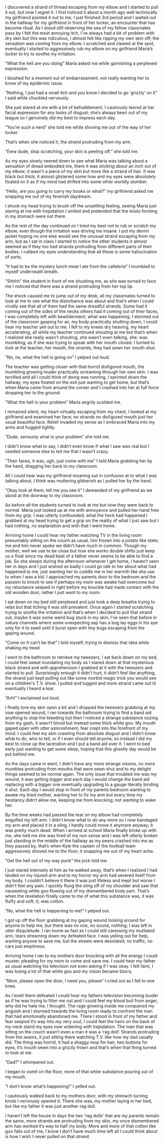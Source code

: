 I discovered a strand of thread escaping from my elbow and I started to pull it out, but now I regret it. I first noticed it about a month ago well technically my girlfriend pointed it out to me, I just finished 3rd period and I waited out in the hallway for my girlfriend in front of her locker, an encounter that has become ritual. As I stood still observing the sea of my fellow classmates pass by I felt the most annoying itch, I’ve always had a bit of problem with dry skin but this was ridiculous, I almost felt like ripping my own skin off; the sensation was coming from my elbow. I scratched and clawed at the spot, eventually I started to aggressively rub my elbow on my girlfriend Maria’s locker to try to soothe my irritation.  
  
“What the hell are you doing” Maria asked me while garnishing a perplexed expression.  
  
I blushed for a moment out of embarrassment, not really wanting her to know of my epidermic issue.  
  
“Nothing, I just had a small itch and you know I decided to go ‘grizzly’ on it” I said while chuckled nervously.  
  
She just stared at me with a bit of befuddlement, I cautiously leered at her facial expression for any looks of disgust; she’s always been out of my league so I genuinely did my best to impress each day.  
  
“You’re such a nerd” she told me while shoving me out of the way of her locker.  
  
That’s when she noticed it, the strand protruding from my arm.  
  
“Eww dude, stop scratching, your skin is peeling off.” she told me.  
  
As my eyes slowly veered down to see what Maria was talking about a sensation of dread embodied me, there it was sticking about an inch out of my elbow; it wasn’t a piece of my skin but more like a strand of hair. It was black but thick, it almost glistened some how and my eyes were absolutely fixated on it as if my mind had drifted into some other worldly slumber.  
  
“Hello, are you going to carry my books or what?” my girlfriend asked me snapping me out of my feverish daydream.  
  
I shook my head trying to brush off the unsettling feeling, seeing Maria just staring at me with trepidation I smiled and pretended that the knots forming in my stomach were not there.  
  
As the rest of the day continued on I tried my best not to rub or scratch my elbow, even though the irritation was driving me insane. I put my denim jacket hoping no one else would see the unusual strand escaping from my arm, but as I sat in class I started to notice the other students it almost seemed as if they too had strands protruding from different parts of their bodies. I rubbed my eyes understanding that all these is some hallucination of sorts,  
  
“It had to be the mystery lunch meat I ate from the cafeteria” I mumbled to myself underneath breath.  
  
“Shhhh” the student in front of me shushing me, as she was turned to face me I noticed that there was a strand protruding from her top lip.  
  
The shock caused me to jump out of my desk, all my classmates turned to look at me to see what the disturbance was about and that’s when I could vividly see that all of them had the same dreadful strands. Some had it coming out of the sides of the necks others had it coming out of their faces, I was completely left with bewilderment; what was happening. I stormed out of the classroom gasping for air, my body practically shutting down, I could hear my teacher yell out to me. I fell to my knees dry heaving, my heart accelerating, all while my teacher continued shouting at me but that’s when I realized she really wasn’t shouting, she wasn’t even talking, she; was mumbling; as if she was trying to speak with her mouth closed. I turned to look at the teacher, her mouth, the strands; they had sewn her mouth shut.  
  
“No, no, what the hell is going on” I yelped out loud.  
  
The teacher was getting closer with that horrid disfigured mouth, the mumbling growing louder practically screaming through her own skin. I was terrified and all I could think of doing was running, I sprinted down the hallway; my eyes fixated on the exit just wanting to get home, but that’s when Maria came from around the corner and I crashed into her at full force dropping her to the ground.  
  
“What the hell is your problem” Maria angrily scolded me.  
  
I remained silent, my heart virtually escaping from my chest, I looked at my girlfriend and examined her face; no strands no disfigured mouth just her usual beautiful face. Relief invaded my sense as I embraced Maria into my arms and hugged tightly.  
  
“Dude, seriously what is your problem” she told me.  
  
I didn’t know what to say, I didn’t even know if what I saw was real but I needed someone else to tell me that I wasn’t crazy.  
  
“Their faces, it was, ugh, just come with me” I told Maria grabbing her by the hand, dragging her back to my classroom.  
  
All I could hear was my girlfriend moaning out in confusion at to what I was talking about, I think was muttering gibberish as I pulled her by the hand.  
  
“Okay look at them, tell me you see it” I demanded of my girlfriend as we stood at the doorway to my classroom.  
  
As before all the students turned to look at me but now they were back to normal. Maria just looked up at me with annoyance and pulled her hand free from my grip. I was utterly confounded, what the heck had happened I grabbed at my head trying to get a grip on the reality of what I just saw but I had nothing, no explanation and with that I went home.  
  
Arriving home I could hear my father watching TV in the living room presumably sitting on the couch as usual, him frozen into a potato like state; me and him never spoke we didn’t have much in common. Though my mother, well we use to be close but now she works double shifts just keep us a float since my dead beat of a father never seems to be able to find a job. So she sleeps during the afternoon whenever I get home, I haven’t seen her in days and I just wished so badly I could go talk to her about what had happened to me, just wanting her to coddle me in her warmth like she use to when I was a kid. I approached my parents door to the bedroom and the passion to knock to see if perhaps my mom was awake had overcome but my reluctance seeped in right before my knuckle had made contact with the old wooden door, rather I just went to my room.  
  
I sat down on my bed still perplexed and just took a deep breathe trying to relax but that itching it was still prevalent. Once again I started scratching trying to soothe the irritation and that’s when I decided to pull that strand out, maybe it was some weird bug stuck in my skin; I’ve seen that before in nature channels where some unexpecting sap has a bug lay eggs in his eye only for it to swell until it burst open with tiny bugs escaping from the gaping wound.  
  
“Come on it can’t be that” I told myself, trying to dismiss that idea while shaking my head.  
  
I went to the bathroom to retrieve my tweezers, I sat back down on my bed, I could feel sweat inundating my body as I stared down at that mysterious black strand and with apprehension I grabbed at it with the tweezers and started to pull. Surprisingly enough it didn’t hurt, it didn’t feel like anything, the strand just kept pulling out like some morbid magic trick you would see on a children's T.V. show. I pulled and tugged and more strand came out til eventually I heard a tear.  
  
“Arh!” I exclaimed out loud.  
  
I finally tore my skin open a bit and I dropped the tweezers grabbing at my now opened wound, I ran towards the bathroom trying to find a band aid anything to stop the bleeding but then I noticed a strange substance oozing from my gash, it wasn’t blood but instead some thick white goo. My mouth gaped open with utter astonishment, fear crept into the forefront of my mind. I could feel my skin crawling from absolute disgust and I didn’t know what to do, who to tell, or if I even should tell anyone; so instead I did my best to close up the laceration and I put a band aid over it. I went to bed early just wanting to get some sleep, hoping that this ghastly day would be put behind me.  
  
As the days came in went, I didn’t have any more strange visions, no more mumbles protruding from mouths that were sewn shut and to my delight things seemed to be normal again. The only issue that troubled me was my wound, it was getting bigger and each day I would change the band aid replacing with a bigger one eventually upgrading to a gauge literally binding it shut. Each day I would stop in front of my parents bedroom wanting to awake my tired mother, wanting her to fix my arm but every time my hesitancy didn’t allow me, keeping me from knocking; not wanting to wake her.  
  
By the time weeks had passed the tear on my elbow had completely engulfed my left arm. I didn’t know what to do any more so I now bandaged my arm and placed it in a sling, I hardly could move it anymore anyway; it was pretty much dead. When I arrived at school Maria finally broke up with me, she told me she was tired of my non sense and I was left utterly broken just standing in the middle of the hallway as my peers crashed into me as they passed by, that’s when Kyle the captain of the football team aggressively shoved me to the floor; it snapping me out of my heart ache.  
  
“Get the hell out of my way punk” the jock told me.  
  
I just stared intensely at him as he walked away, that’s when I realized I had landed on my injured arm and to my horror my arm had severed itself from my body. I couldn’t believe it there it was just lifeless and inept but worse I didn’t feel any pain. I quickly flung the sling off of my shoulder and saw that nauseating white goo flowing out of my dismembered body part. That’s when the revelation finally came to me of what this substance was, it was fluffy and soft; it; was cotton.  
  
“No, what the hell is happening to me!” I yelped out.  
  
I got up off the floor grabbing at my gaping wound looking around for anyone to help me, but there was no one, no sound, nothing; I was left in utter disquietude. I ran home as fast as I could still caressing my mutilated arm, tears streaming down my defeated face. I was yelling out for help, wanting anyone to save me, but the streets were desolated, no traffic, no cars just emptiness.  
  
Arriving home I ran to my mothers door knocking with all the energy I could muster, pleading for my mom to come and save me. I could hear my father as usual watching his television not even asking if I was okay. I felt faint, I was losing a lot of that white goo and my vision became blurry.  
  
“Mom, please open the door, I need you, please” I cried out as I fell to one knee.  
  
As I knelt there defeated I could hear my fathers television becoming louder as if he was trying to filter me out and I could feel my blood boil from anger, why did he hate me, I thought. The rage growing inside me conquered my anguish and I stormed towards the living room ready to confront the man that had emotionally abandoned me. There I stood in front of my father and fear seeped it’s way into my very soul, I could feel the hairs on the back of my neck stand my eyes now widening with trepidation. The man that was sitting on the couch wasn’t even a man it was a ‘rag doll’. Strands protruding from the seams, it just sitting there watching T.V. like how my dad usually did. The thing was horrid, it had a shaggy mop for hair, two buttons for eyes, it’s mouth sewn into a grizzly frown and that’s when that thing turned to look at me.  
  
“Dad?” I whimpered out.  
  
I began to vomit on the floor, more of that white substance pouring out of my mouth.  
  
“I don’t know what’s happening!” I yelled out.  
  
I cautiously walked back to my mothers door, with my stomach turning knots I nervously opened it. There she was, my mother laying in her bed, but like my father it was just another rag doll.  
  
I haven’t left the house in days the two ‘rag dolls’ that are my parents remain the same, more strands are protruding from my skin, my once dismembered arm has worked it’s way to half my body. More and more of that cotton like goo falls out of me, I know I don’t have much time left all I could think about is how I wish I never pulled on that strand.